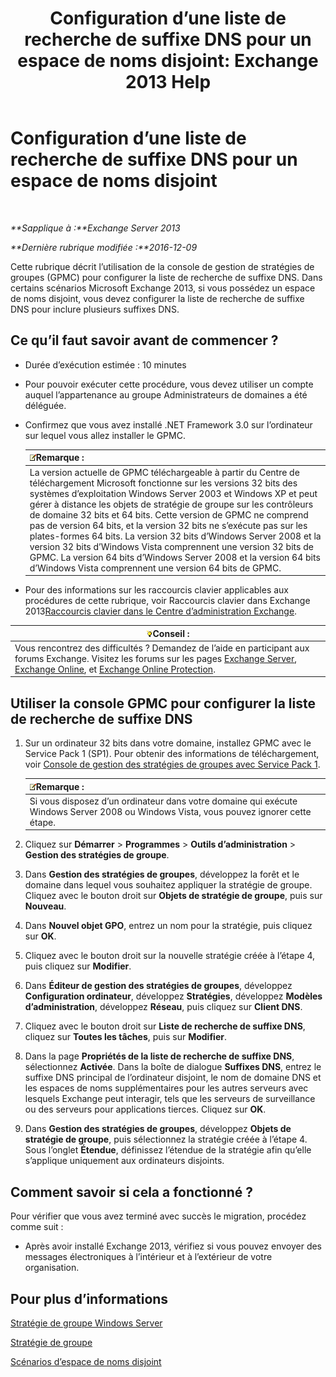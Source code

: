 ﻿---
title: 'Configuration d’une liste de recherche de suffixe DNS pour un espace de noms disjoint: Exchange 2013 Help'
TOCTitle: Configuration d’une liste de recherche de suffixe DNS pour un espace de noms disjoint
ms:assetid: cfa715ac-7b69-47c3-b206-933ec2cf677b
ms:mtpsurl: https://technet.microsoft.com/fr-fr/library/Bb847901(v=EXCHG.150)
ms:contentKeyID: 50479264
ms.date: 04/24/2018
mtps_version: v=EXCHG.150
ms.translationtype: HT
---

# Configuration d’une liste de recherche de suffixe DNS pour un espace de noms disjoint

 

_**Sapplique à :**Exchange Server 2013_

_**Dernière rubrique modifiée :**2016-12-09_

Cette rubrique décrit l’utilisation de la console de gestion de stratégies de groupes (GPMC) pour configurer la liste de recherche de suffixe DNS. Dans certains scénarios Microsoft Exchange 2013, si vous possédez un espace de noms disjoint, vous devez configurer la liste de recherche de suffixe DNS pour inclure plusieurs suffixes DNS.

## Ce qu’il faut savoir avant de commencer ?

  - Durée d’exécution estimée : 10 minutes

  - Pour pouvoir exécuter cette procédure, vous devez utiliser un compte auquel l’appartenance au groupe Administrateurs de domaines a été déléguée.

  - Confirmez que vous avez installé .NET Framework 3.0 sur l’ordinateur sur lequel vous allez installer le GPMC.
    
    <table>
    <thead>
    <tr class="header">
    <th><img src="images/JJ159664.note(EXCHG.150).gif" title="Remarque" alt="Remarque" />Remarque :</th>
    </tr>
    </thead>
    <tbody>
    <tr class="odd">
    <td>La version actuelle de GPMC téléchargeable à partir du Centre de téléchargement Microsoft fonctionne sur les versions 32 bits des systèmes d’exploitation Windows Server 2003 et Windows XP et peut gérer à distance les objets de stratégie de groupe sur les contrôleurs de domaine 32 bits et 64 bits. Cette version de GPMC ne comprend pas de version 64 bits, et la version 32 bits ne s’exécute pas sur les plates-formes 64 bits. La version 32 bits d’Windows Server 2008 et la version 32 bits d’Windows Vista comprennent une version 32 bits de GPMC. La version 64 bits d’Windows Server 2008 et la version 64 bits d’Windows Vista comprennent une version 64 bits de GPMC.</td>
    </tr>
    </tbody>
    </table>


  - Pour des informations sur les raccourcis clavier applicables aux procédures de cette rubrique, voir Raccourcis clavier dans Exchange 2013[Raccourcis clavier dans le Centre d’administration Exchange](keyboard-shortcuts-in-the-exchange-admin-center-exchange-online-protection-help.md).

<table>
<thead>
<tr class="header">
<th><img src="images/Bb125224.tip(EXCHG.150).gif" title="Conseil" alt="Conseil" />Conseil :</th>
</tr>
</thead>
<tbody>
<tr class="odd">
<td>Vous rencontrez des difficultés ? Demandez de l’aide en participant aux forums Exchange. Visitez les forums sur les pages <a href="https://go.microsoft.com/fwlink/p/?linkid=60612">Exchange Server</a>, <a href="https://go.microsoft.com/fwlink/p/?linkid=267542">Exchange Online</a>, et <a href="https://go.microsoft.com/fwlink/p/?linkid=285351">Exchange Online Protection</a>.</td>
</tr>
</tbody>
</table>


## Utiliser la console GPMC pour configurer la liste de recherche de suffixe DNS

1.  Sur un ordinateur 32 bits dans votre domaine, installez GPMC avec le Service Pack 1 (SP1). Pour obtenir des informations de téléchargement, voir [Console de gestion des stratégies de groupes avec Service Pack 1](https://go.microsoft.com/fwlink/p/?linkid=100126).
    
    <table>
    <thead>
    <tr class="header">
    <th><img src="images/JJ159664.note(EXCHG.150).gif" title="Remarque" alt="Remarque" />Remarque :</th>
    </tr>
    </thead>
    <tbody>
    <tr class="odd">
    <td>Si vous disposez d’un ordinateur dans votre domaine qui exécute Windows Server 2008 ou Windows Vista, vous pouvez ignorer cette étape.</td>
    </tr>
    </tbody>
    </table>


2.  Cliquez sur **Démarrer** \> **Programmes** \> **Outils d’administration** \> **Gestion des stratégies de groupe**.

3.  Dans **Gestion des stratégies de groupes**, développez la forêt et le domaine dans lequel vous souhaitez appliquer la stratégie de groupe. Cliquez avec le bouton droit sur **Objets de stratégie de groupe**, puis sur **Nouveau**.

4.  Dans **Nouvel objet GPO**, entrez un nom pour la stratégie, puis cliquez sur **OK**.

5.  Cliquez avec le bouton droit sur la nouvelle stratégie créée à l’étape 4, puis cliquez sur **Modifier**.

6.  Dans **Éditeur de gestion des stratégies de groupes**, développez **Configuration ordinateur**, développez **Stratégies**, développez **Modèles d’administration**, développez **Réseau**, puis cliquez sur **Client DNS**.

7.  Cliquez avec le bouton droit sur **Liste de recherche de suffixe DNS**, cliquez sur **Toutes les tâches**, puis sur **Modifier**.

8.  Dans la page **Propriétés de la liste de recherche de suffixe DNS**, sélectionnez **Activée**. Dans la boîte de dialogue **Suffixes DNS**, entrez le suffixe DNS principal de l’ordinateur disjoint, le nom de domaine DNS et les espaces de noms supplémentaires pour les autres serveurs avec lesquels Exchange peut interagir, tels que les serveurs de surveillance ou des serveurs pour applications tierces. Cliquez sur **OK**.

9.  Dans **Gestion des stratégies de groupes**, développez **Objets de stratégie de groupe**, puis sélectionnez la stratégie créée à l’étape 4. Sous l’onglet **Étendue**, définissez l’étendue de la stratégie afin qu’elle s’applique uniquement aux ordinateurs disjoints.

## Comment savoir si cela a fonctionné ?

Pour vérifier que vous avez terminé avec succès le migration, procédez comme suit :

  - Après avoir installé Exchange 2013, vérifiez si vous pouvez envoyer des messages électroniques à l’intérieur et à l’extérieur de votre organisation.

## Pour plus d’informations

[Stratégie de groupe Windows Server](https://go.microsoft.com/fwlink/p/?linkid=100128)

[Stratégie de groupe](https://go.microsoft.com/fwlink/?linkid=268043)

[Scénarios d’espace de noms disjoint](disjoint-namespace-scenarios-exchange-2013-help.md)

